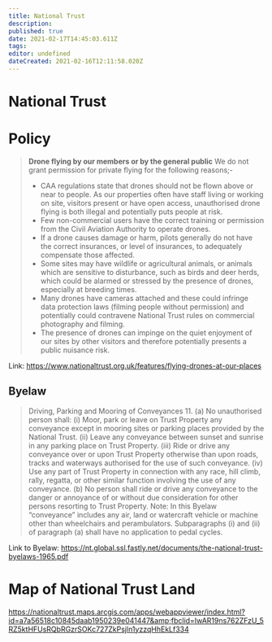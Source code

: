 ```yaml
---
title: National Trust
description: 
published: true
date: 2021-02-17T14:45:03.611Z
tags: 
editor: undefined
dateCreated: 2021-02-16T12:11:58.020Z
---
```


# National Trust

# Policy
> **Drone flying by our members or by the general public**
> We do not grant permission for private flying for the following reasons;-
> - CAA regulations state that drones should not be flown above or near to people. As our properties often have staff living or working on site, visitors present or have open access, unauthorised drone flying is both illegal and potentially puts people at risk.
> - Few non-commercial users have the correct training or permission from the Civil Aviation Authority to operate drones.
> - If a drone causes damage or harm, pilots generally do not have the correct insurances, or level of insurances, to adequately compensate those affected.   
> - Some sites may have wildlife or agricultural animals, or animals which are sensitive to disturbance, such as birds and deer herds, which could be alarmed or stressed by the presence of drones, especially at breeding times.  
> - Many drones have cameras attached and these could infringe data protection laws (filming people without permission) and potentially could contravene National Trust rules on commercial photography and filming.
> - The presence of drones can impinge on the quiet enjoyment of our sites by other visitors and therefore potentially presents a public nuisance risk.  

Link:
https://www.nationaltrust.org.uk/features/flying-drones-at-our-places

## Byelaw
>Driving, Parking and Mooring of Conveyances
> 11. (a) No unauthorised person shall:
(i) Moor, park or leave on Trust Property any conveyance except in mooring sites or
parking places provided by the National Trust.
(ii) Leave any conveyance between sunset and sunrise in any parking place on Trust
Property.
(iii) Ride or drive any conveyance over or upon Trust Property otherwise than upon
roads, tracks and waterways authorised for the use of such conveyance.
(iv) Use any part of Trust Property in connection with any race, hill climb, rally,
regatta, or other similar function involving the use of any conveyance.
(b) No person shall ride or drive any conveyance to the danger or annoyance of or
without due consideration for other persons resorting to Trust Property.
Note: In this Byelaw “conveyance” includes any air, land or watercraft vehicle or
machine other than wheelchairs and perambulators. Subparagraphs (i) and (ii) of
paragraph (a) shall have no application to pedal cycles. 

Link to Byelaw:
https://nt.global.ssl.fastly.net/documents/the-national-trust-byelaws-1965.pdf


# Map of National Trust Land
https://nationaltrust.maps.arcgis.com/apps/webappviewer/index.html?id=a7a56518c10845daab1950239e041447&amp;fbclid=IwAR19ns762ZFzU_5RZ5ktHFUsRQbRGzrSOKc727ZkPsjln1yzzqHhEkLf334